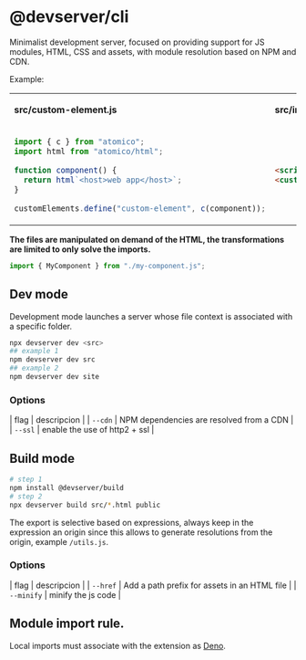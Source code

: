 # @devserver/cli

Minimalist development server, focused on providing support for JS modules, HTML, CSS and assets, with module resolution based on NPM and CDN.

Example:

<table width="100%">
<tr>
<td>

**src/custom-element.js**

</td>

<td>

**src/index.html**

</td>

</tr>
<tr>
<td>

```js
import { c } from "atomico";
import html from "atomico/html";

function component() {
  return html`<host>web app</host>`;
}

customElements.define("custom-element", c(component));
```

</td>
<td>

```html
<script src="./custom-element.js" type="module"></script>
<custom-element></custom-element>
```

</td>

</tr>
</table>

**The files are manipulated on demand of the HTML, the transformations are limited to only solve the imports.**

```js
import { MyComponent } from "./my-component.js";
```

## Dev mode

Development mode launches a server whose file context is associated with a specific folder.

```bash
npx devserver dev <src>
## example 1
npm devserver dev src
## example 2
npm devserver dev site
```

### Options

| flag | descripcion |
| `--cdn` | NPM dependencies are resolved from a CDN |
| `--ssl` | enable the use of http2 + ssl |

## Build mode

```bash
# step 1
npm install @devserver/build
# step 2
npx devserver build src/*.html public
```

The export is selective based on expressions, always keep in the expression an origin since this allows to generate resolutions from the origin, example `/utils.js`.

### Options

| flag | descripcion |
| `--href` | Add a path prefix for assets in an HTML file |
| `--minify` | minify the js code |

## Module import rule.

Local imports must associate with the extension as [Deno](https://github.com/denoland/deno).
